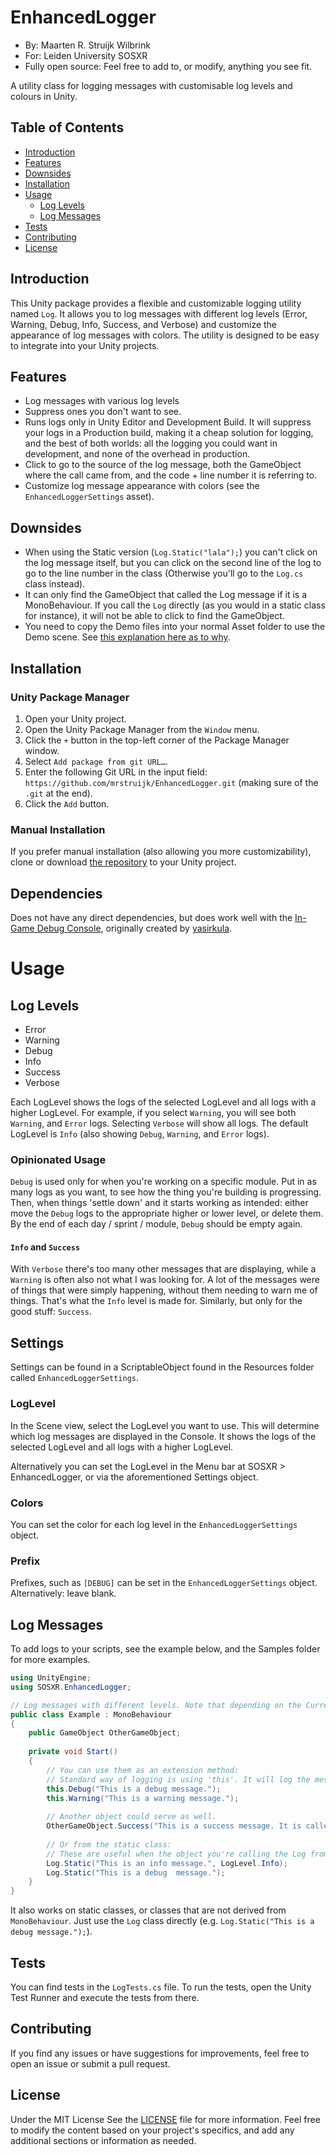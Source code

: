 # EnhancedLogger

- By: Maarten R. Struijk Wilbrink
- For: Leiden University SOSXR
- Fully open source: Feel free to add to, or modify, anything you see fit.

A utility class for logging messages with customisable log levels and colours in Unity.

## Table of Contents

- [Introduction](#introduction)
- [Features](#features)
- [Downsides](#downsides)
- [Installation](#installation)
- [Usage](#usage)
    - [Log Levels](#log-levels)
    - [Log Messages](#log-messages)
- [Tests](#tests)
- [Contributing](#contributing)
- [License](#license)

## Introduction

This Unity package provides a flexible and customizable logging utility named `Log`. It allows you to log messages with
different log levels (Error, Warning, Debug, Info, Success, and Verbose) and customize the appearance of log messages with colors.
The utility is designed to be easy to integrate into your Unity projects.

## Features

- Log messages with various log levels
- Suppress ones you don't want to see.
- Runs logs only in Unity Editor and Development Build. It will suppress your logs in a Production build, making it a cheap solution
  for logging, and the best of both worlds: all the logging you could want in development, and none of the overhead in
  production.
- Click to go to the source of the log message, both the GameObject where the call came from, and the code + line number
  it is referring to.
- Customize log message appearance with colors (see the `EnhancedLoggerSettings` asset).

## Downsides

- When using the Static version (`Log.Static("lala");`) you can't click on the log message itself, but you can click on the second line of the log to go to the
  line number in the class (Otherwise you'll go to the `Log.cs` class instead).
- It can only find the GameObject that called the Log message if it is a MonoBehaviour. If you call the `Log` directly (as you would in a static class for instance), it will not be able to click to find the GameObject.
- You need to copy the Demo files into your normal Asset folder to use the Demo scene. See [this explanation here as to why](https://forum.unity.com/threads/it-is-not-allowed-to-open-a-scene-in-a-read-only-package-why.1148036/).

## Installation

### Unity Package Manager

1. Open your Unity project.
2. Open the Unity Package Manager from the `Window` menu.
3. Click the `+` button in the top-left corner of the Package Manager window.
4. Select `Add package from git URL…`.
5. Enter the following Git URL in the input field: `https://github.com/mrstruijk/EnhancedLogger.git` (making sure of the
   `.git` at the end).
6. Click the `Add` button.

### Manual Installation

If you prefer manual installation (also allowing you more customizability), clone or download [the repository](https://github.com/mrstruijk/EnhancedLogger) to your Unity project.

## Dependencies

Does not have any direct dependencies, but does work well with the [In-Game Debug Console](https://github.com/solo-fsw/sosxr-unity-ingamedebugconsole), originally created by [yasirkula](https://github.com/yasirkula/UnityIngameDebugConsole).

# Usage

## Log Levels

- Error
- Warning
- Debug
- Info
- Success
- Verbose

Each LogLevel shows the logs of the selected LogLevel and all logs with a higher LogLevel. For example, if you select
`Warning`, you will see both `Warning`, and `Error` logs. Selecting `Verbose` will show all logs. The default LogLevel
is `Info` (also showing `Debug`, `Warning`, and `Error` logs).

### Opinionated Usage

`Debug` is used only for when you're working on a specific module. Put in as many logs as you want, to see how the thing
you're building is progressing. Then, when things 'settle down' and it starts working as intended: either move the
 `Debug` logs to the appropriate higher or lower level, or delete them. By the end of each day / sprint / module, `Debug` should be
empty again.

#### `Info` and `Success`

With `Verbose` there's too many other messages that are displaying, while a `Warning` is often also not what I was looking for. A lot of the messages were of things that were simply happening, without them needing to warn me of things. That's what the `Info` level is made for. Similarly, but only for the good stuff: `Success`.

## Settings

Settings can be found in a ScriptableObject found in the Resources folder called `EnhancedLoggerSettings`.

### LogLevel

In the Scene view, select the LogLevel you want to use. This will determine which log messages are displayed in the
Console. It shows the logs of the selected LogLevel and all logs with a higher LogLevel.

Alternatively you can set the LogLevel in the Menu bar at SOSXR > EnhancedLogger, or via the aforementioned Settings object.

### Colors

You can set the color for each log level in the `EnhancedLoggerSettings` object.

### Prefix

Prefixes, such as `[DEBUG]` can be set in the `EnhancedLoggerSettings` object. Alternatively: leave blank.

## Log Messages

To add logs to your scripts, see the example below, and the Samples folder for more examples.

```csharp
using UnityEngine;
using SOSXR.EnhancedLogger;

// Log messages with different levels. Note that depending on the CurrentLogLevel, maybe not all messages will be logged.
public class Example : MonoBehaviour
{
    public GameObject OtherGameObject;
    
    private void Start()
    {
        // You can use them as an extension method:
        // Standard way of logging is using 'this'. It will log the message from the current gameobject and print it's name.
        this.Debug("This is a debug message.");
        this.Warning("This is a warning message.");
     
        // Another object could serve as well.   
        OtherGameObject.Success("This is a success message. It is called from another gameobject"); // It will display the name of that other GameObject
        
        // Or from the static class:
        // These are useful when the object you're calling the Log from can be destroyed. Be careful with the second one, thay may cause a NullReferenceException anyway.
        Log.Static("This is an info message.", LogLevel.Info);
        Log.Static("This is a debug  message.");
    }
}
```

It also works on static classes, or classes that are not derived from `MonoBehaviour`. Just use the `Log` class
directly (e.g. `Log.Static("This is a debug message.");`).

## Tests

You can find tests in the `LogTests.cs` file. To run the tests, open the Unity Test Runner and execute the tests from
there.

## Contributing

If you find any issues or have suggestions for improvements, feel free to open an issue or submit a pull request.

## License

Under the MIT License See the [LICENSE](LICENSE) file for more information.
Feel free to modify the content based on your project's specifics, and add any additional sections or information as
needed.